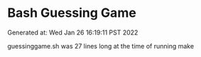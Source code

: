 # Bash Guessing Game

Generated at: Wed Jan 26 16:19:11 PST 2022

guessinggame.sh was 27
 lines long at the time of running make
